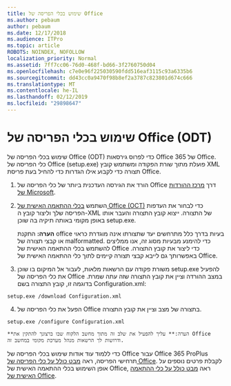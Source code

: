 ```yaml
---
title: שימוש בכלי הפריסה של Office
ms.author: pebaum
author: pebaum
ms.date: 12/17/2018
ms.audience: ITPro
ms.topic: article
ROBOTS: NOINDEX, NOFOLLOW
localization_priority: Normal
ms.assetid: 7ff7cc06-76d0-468f-bd66-3f2760750d04
ms.openlocfilehash: c7e0e96f225030590fdd516eaf3115c93a6335b6
ms.sourcegitcommit: dd43cc0a9470f98b8ef2a3787c823801d674c666
ms.translationtype: MT
ms.contentlocale: he-IL
ms.lasthandoff: 02/12/2019
ms.locfileid: "29898647"
---
```

# <a name="using-the-office-deployment-tool-odt"></a>שימוש בכלי הפריסה של Office (ODT)

שימוש בכלי הפריסה של Office (ODT) כדי לפרוס גירסאות Office 365 של Office. כלי הפריסה של Office (setup.exe) פועלת מתוך שורת הפקודה ומשתמש קובץ XML תצורה כדי לקבוע אילו הגדרות כדי להחיל בעת פריסת Office.
  
1. הורד את הגירסה העדכנית ביותר של כלי הפריסה של Office דרך [מרכז ההורדות של Microsoft](http://go.microsoft.com/fwlink/p/?LinkID=626065).
    
2. השתמש [בכלי ההתאמה האישית של Office (OCT)](https://config.office.com) כדי לבחור את העדפות הפריסה שלך וליצור קובץ ה-XML של התצורה. ייצוא קובץ התצורה והעבר אותו באופן מקומי באותה תיקיה בה שוכן setup.exe. 
    
    **הערה:** התקנת office בעיות בדרך כלל מתרחשים יעד שתצורתו אינה מוגדרת כראוי או קבצי תצורה של malformatted. כדי להימנע מבעיות מסוג זה, אנו ממליצים להשתמש בכלי ההתאמה האישית של Office כדי ליצור את קובץ התצורה. באפשרותך גם לייבא קבצי תצורה קיימים לתוך כלי ההתאמה האישית של Office. 
    
3. משורת פקודה עם הרשאות מלאות, לעבור אל המיקום בו שוכן setup.exe להפעיל את כלי הפריסה של Office במצב ההורדה וציין את קובץ התצורה שזה עתה שמרת. בדוגמה זו, קובץ התצורה בשם Configuration.xml:
    
  ```
  setup.exe /download Configuration.xml  
  ```

4. הפעל את כלי הפריסה של Office בתצורה של מצב וציין את קובץ התצורה.
    
  ```
  setup.exe /configure Configuration.xml
  ```

    **הערה:** עליך להפעיל את שלב זה מתוך מחשב הלקוח שבו ברצונך להתקין את Office ודרושות לך הרשאות מנהל מערכת מקומי במחשב זה. 
    
כדי ללמוד עוד אודות שימוש בכלי הפריסה של Office עבור Office 365 ProPlus תרחישי הפריסה, ראה [מבט כולל על כלי הפריסה של Office](https://docs.microsoft.com/deployoffice/overview-of-the-office-2016-deployment-tool). לקבלת פרטים נוספים על אופן השימוש בכלי ההתאמה האישית של Office, ראה [מבט כולל על כלי ההתאמה האישית של Office](https://docs.microsoft.com/DeployOffice/overview-of-the-office-customization-tool-for-click-to-run).
  

